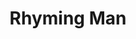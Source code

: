 --- 
title: "Rhyming Man"
publishdate: "2018-12-20T16:48:46+02:00"
src: "https://365manga.net/manga/rhyming-man"
image: "https://data.365manga.net/images/thumbnails/32764-rhyming-man.jpg"
description: " Fumio hates rap, even though his father is a (albeit unknown) rapper. What future will he choose?"
---